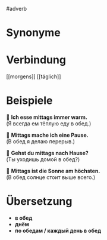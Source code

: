 #adverb
# Synonyme

# Verbindung 
[[morgens]]
[[täglich]]
# Beispiele
🔹 **Ich esse mittags immer warm.**  
(Я всегда ем тёплую еду в обед.)

🔹 **Mittags mache ich eine Pause.**  
(В обед я делаю перерыв.)

🔹 **Gehst du mittags nach Hause?**  
(Ты уходишь домой в обед?)

🔹 **Mittags ist die Sonne am höchsten.**  
(В обед солнце стоит выше всего.)
# Übersetzung
- **в обед**
- **днём**
- **по обедам / каждый день в обед**